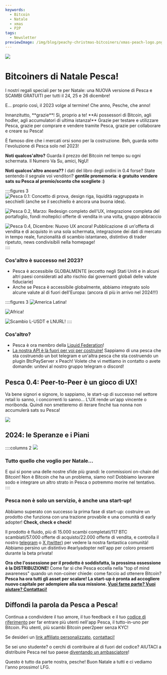 ```yaml
---
keywords:
  - Bitcoin
  - Natale
  - xmas
  - P2P
tags:
  - Newsletter
previewImage: /img/blog/peachy-christmas-bitcoiners/xmas-peach-logo.png
---
```


![](/img/blog/peachy-christmas-bitcoiners/xmas-peach-logo.png)

# Bitcoiners di Natale Pesca!

I nostri regali speciali per te per Natale: una NUOVA versione di Pesca e SCAMBI GRATUITI per tutti il 24, 25 e 26 dicembre!

E... proprio così, il 2023 volge al termine! Che anno, Pesche, che anno!

Innanzitutto, \*\*grazie\*\*! Sì, proprio a te! \*\*Ai possessori di Bitcoin, agli hodler, agli accumulatori di ultima istanza!\*\* Grazie per testare e utilizzare Pesca, grazie per comprare e vendere tramite Pesca, grazie per collaborare e creare su Pesca!

È famoso dire che i mercati orsi sono per la costruzione. Beh, guarda sotto l'evoluzione di Pesca solo nel 2023!

**Noti qualcos'altro?** Guarda il prezzo del Bitcoin nel tempo su ogni schermata. Il Numero Va Su, amici, NgU!

**Noti qualcos'altro ancora??** I dati del libro degli ordini in 0.4 forse? State sentendo il segnale voi venditori? **gentile promemoria: è gratuito vendere sats su Pesca al premio/sconto che scegliete :)**

::::figures 3
![Pesca 0.1: Concetto di prova, design riga, liquidità raggruppata in secchielli (anche se il secchiello è ancora una buona idea).](/img/blog/peachy-christmas-bitcoiners/peach-0-1.png)

![Pesca 0.2, Marzo: Redesign completo dell'UX, integrazione completa del portafoglio, fondi molteplici offerte di vendita in una volta, gruppo abbraccio](/img/blog/peachy-christmas-bitcoiners/peach-0-2.jpeg)

![Pesca 0.4, Dicembre: Nuovo UX ancora! Pubblicazione di un'offerta di vendita e di acquisto in una sola schermata, integrazione dei dati di mercato in tempo reale, funzionalità di scambio istantaneo, distintivo di trader ripetuto, news condivisibili nella homepage!](/img/blog/peachy-christmas-bitcoiners/peach-0-4.jpeg)
::::

### Cos'altro è successo nel 2023?

- Pesca è accessibile GLOBALMENTE (eccetto negli Stati Uniti e in alcuni altri paesi considerati ad alto rischio dai governanti globali delle valute fiduciarie)
- Anche se Pesca è accessibile globalmente, abbiamo integrato solo alcune valute al di fuori dell'Europa: (ancora di più in arrivo nel 2024!!!)

::::figures 3
![America Latina!](/img/blog/peachy-christmas-bitcoiners/peach-latam.jpeg)

![Africa!](/img/blog/peachy-christmas-bitcoiners/peach-africa.jpeg)

![Scambio L-USDT e LNURL!](/img/blog/peachy-christmas-bitcoiners/peach-swaps.jpeg)
::::

### Cos'altro?

- Pesca è ora membro della [Liquid Federation](https://twitter.com/peachbitcoin/status/1735144113467482500)!
- [La nostra API è là fuori per voi per costruire!](https://docs.peachbitcoin.com/#introduction) Sappiamo di una pesca che sta costruendo un bot telegram e un'altra pesca che sta costruendo un plugin BtcPayServer x Peach! Volete che vi mettiamo in contatto o avete domande: unitevi al nostro gruppo telegram o discord!

## Pesca 0.4: Peer-to-Peer è un gioco di UX!

Va bene signori e signore, lo sappiamo, le start-up di successo nel settore retail lo sanno, i concorrenti lo sanno... L'UX rende un'app vincente o moribonda. Quindi non smetteremo di iterare finché tua nonna non accumulerà sats su Pesca!

[![](/img/blog/peachy-christmas-bitcoiners/youtube-preview.png)](https://www.youtube.com/watch?v=ltqPTBjvX88)

## 2024: le Speranze e i Piani

::::columns 2
![](/img/blog/peachy-christmas-bitcoiners/all-i-want-for-christmas.png)

<div>
    <h3>Tutto quello che voglio per Natale...</h3>
    E qui si pone una delle nostre sfide più grandi: le commissioni on-chain del Bitcoin! Non è Bitcoin che ha un problema, siamo noi! 
    Dobbiamo lavorare sodo e integrare un altro strato in Pesca o potremmo morire nel tentativo.
</div>
::::

### Pesca non è solo un servizio, è anche una start-up!

Abbiamo superato con successo la prima fase di start-up: costruire un prodotto che funziona con una trazione provabile e una comunità di early adopter! **Check, check e check!**

Il prodotto è fluido, più di 15.000 scambi completati/117 BTC scambiati/57.000 offerte di acquisto/22.000 offerte di vendita, e controlla il nostro [telegram](https://t.me/peachtopeach) o [X (twitter)](https://twitter.com/peachbitcoin) per vedere la nostra fantastica comunità! Abbiamo persino un distintivo #earlyadopter nell'app per coloro presenti durante la beta privata!

**Ora che l'ossessione per il prodotto è soddisfatta, la prossima ossessione è la DISTRIBUZIONE!** Come far sì che Pesca eccella nella "top of mind awareness" quando un non-coiner chiede: come faccio ad ottenere Bitcoin?
**Pesca ha ora tutti gli asset per scalare! La start-up è pronta ad accogliere nuovo capitale per adempiere alla sua missione. [Vuoi farne parte? Vuoi aiutare? Contattaci!](mailto:hello@peschabitcoin.com?subject=Scaling%20Peach)**

## Diffondi la parola da Pesca a Pesca!

Continua a condividere il tuo amore, il tuo feedback e il tuo [codice di riferimento](https://peschabitcoin.com/new-users/) per far entrare più utenti nell'app Pesca, il tutto-in-uno per Bitcoin. Più utenti, più scambi Bitcoin peer2peer senza KYC!

Se desideri un [link affiliato personalizzato](https://peschabitcoin.com/for-businesses/), [contattaci!](mailto:hello@peschabitcoin.com?subject=Vorrei%20diventare%20un%20affiliato!&body=Ciao,%0AEcco%20il%20mio%20PeachID:%20)

Se sei uno studente? o cerchi di contribuire al di fuori del codice? AIUTACI a distribuire Pesca nel tuo paese [diventando un ambasciatore](https://peschabitcoin.com/join-us/)!

Questo è tutto da parte nostra, pesche!
Buon Natale a tutti e ci vediamo l'anno prossimo!
LFG.
